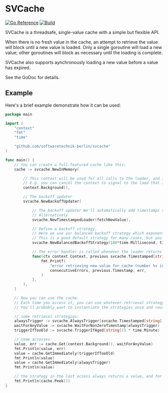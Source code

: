 SVCache
=======

[![Go Reference](https://pkg.go.dev/badge/github.com/softwaretechnik-berlin/svcache.svg)](https://pkg.go.dev/github.com/softwaretechnik-berlin/svcache) [![Build](https://github.com/softwaretechnik-berlin/svcache/actions/workflows/build.yml/badge.svg)](https://github.com/softwaretechnik-berlin/svcache/actions/workflows/build.yml)

SVCache is a threadsafe, single-value cache with a simple but flexible API.

When there is no fresh value in the cache, an attempt to retrieve the value will block until a new value is loaded.
Only a single goroutine will load a new value; other goroutines will block as necessary until the loading is complete.

SVCache also supports aynchronously loading a new value before a value has expired.

See the GoDoc for details.


Example
-------

Here's a brief example demonstrate how it can be used:

```go
package main

import (
	"context"
	"fmt"
	"time"

	"github.com/softwaretechnik-berlin/svcache"
)

func main() {
	// You can create a full-featured cache like this:
	cache := svcache.NewInMemory(

		// This context will be used for all calls to the loader, and is respected when a caller waits for a fresh cache value.
		// E.g. you can cancel the context to signal to the load that it should stop and to prevent readers from blocking on updates that aren't coming.
		context.Background(),

		// The backoff updater
		svcache.NewBackoffUpdater(

			// The backoff updater We'll automatically add timestamps to the values returned by the loader.
			// Alternatively
			svcache.NewTimestampedLoader(fetchNewValue),

			// Define a backoff strategy.
			// Here we use our balanced backoff strategy which exponentially scales between two values at the rate of the Fibonacci sequence with some jitter.
			// This is a good default strategy for many cases, but you might choose to use a strategy tailored to your use case.
			svcache.NewBalancedBackoffStrategy(100*time.Millisecond, time.Minute),

			// The error handler is called whenever the loader returns an error, allowing you to log or otherwise handle the error.
			func(ctx context.Context, previous svcache.Timestamped[string], consecutiveErrors uint, err error) {
				fmt.Printf(
					"error retrieving new value for cache (number %v in a row, current value has timestamp %v): %v",
					consecutiveErrors, previous.Timestamp, err,
				)
			},
		),
	)

	// Now you can use the cache.
	// Each time you access it, you can use whatever retrieval strategy is appropriate for that call.
	// You'll probably want to instantiate the strategies once and reuse them, but you can also create them on the fly.

	// some retrieval strategies:
	alwaysTrigger := svcache.AlwaysTrigger[svcache.Timestamped[string]]
	waitForAnyValue := svcache.WaitForNonZeroTimestamp(alwaysTrigger)
	triggerIfTooOld := svcache.TriggerIfAged[string](5 * time.Minute)

	// some accesses:
	value, err := cache.Get(context.Background(), waitForAnyValue)
	fmt.Println(value, err)
	value = cache.GetImmediately(triggerIfTooOld)
	fmt.Println(value)
	value = cache.GetImmediately(alwaysTrigger)
	fmt.Println(value)

	// the strategy in the last access always returns a value, and for that we can use the simpler Peek method:
	fmt.Println(cache.Peek())
}
```
